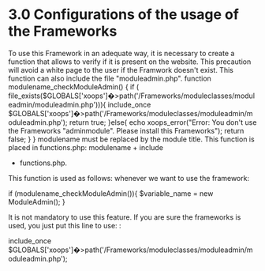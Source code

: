 # 3.0 Configurations of the usage of the Frameworks 

To use this Framework in an adequate way, it is necessary to create a function that allows to verify if it is present on the website. This precaution will avoid a white page to the user if the Framwork doesn't exist. This function can also include the file "moduleadmin.php". 
function modulename_checkModuleAdmin() { if ( file_exists($GLOBALS['xoops']�>path('/Frameworks/moduleclasses/moduleadmin/moduleadmin.php'))){ include_once $GLOBALS['xoops']�>path('/Frameworks/moduleclasses/moduleadmin/moduleadmin.php'); return true; }else{ echo xoops_error("Error: You don't use the Frameworks \"adminmodule\". Please install this Frameworks"); return false; } } 
modulename must be replaced by the module title. This function is placed in functions.php: 
modulename + include 
+ functions.php. 

This function is used as follows: whenever we want to use the framework: 

if (modulename_checkModuleAdmin()){ $variable_name = new ModuleAdmin(); } 

It is not mandatory to use this feature. If you are sure the frameworks is used, you just put this line to use: : 

include_once $GLOBALS['xoops']�>path('/Frameworks/moduleclasses/moduleadmin/moduleadmin.php'); 
